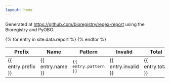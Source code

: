 ```yaml
---
layout: home
---
```

Generated at https://github.com/bioregistry/regex-report using the Bioregistry and PyOBO.

<table>
<thead>
<tr>
    <th>Prefix</th>
    <th>Name</th>
    <th>Pattern</th>
    <th>Invalid</th>
    <th>Total</th>
    <th>Percent</th>
</tr>
</thead>
<tbody>
{% for entry in site.data.report %}
    <tr>
        <td>{{ entry.prefix }}</td>
        <td>{{ entry.name }}</td>
        <td><kbd>{{ entry.pattern }}</kbd></td>
        <td>{{ entry.invalid }}</td>
        <td>{{ entry.total }}</td>
        <td>{{ entry.invalid_percent }}</td>
    </tr>
{% endfor %}
</tbody>
</table>
